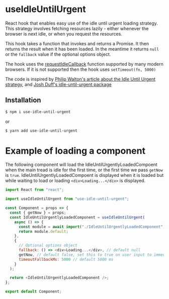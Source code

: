 # useIdleUntilUrgent

React hook that enables easy use of the idle until urgent loading strategy. This strategy involves fetching resources lazily - either whenever the browser is next idle, or when you request the resources.

This hook takes a function that invokes and returns a Promise. It then returns the result when it has been loaded. In the meantime it returns `null` or the `fallback` value if the optional options object.

The hook uses the [requestIdleCallback](https://caniuse.com/#feat=requestidlecallback) function supported by many modern browsers. If it is not supported then the hook uses `setTimeout(fn, 5000)`

The code is inspired by [Philip Walton's article about the Idle Until Urgent strategy](https://philipwalton.com/articles/idle-until-urgent/), and [Josh Duff's idle-until-urgent package](https://github.com/TehShrike/idle-until-urgent)

## Installation

```bash
$ npm i use-idle-until-urgent
```

or

```bash
$ yarn add use-idle-until-urgent
```

# Example of loading a component

The following component will load the IdleUntilUrgentlyLoadedCompoent when the main tread is idle for the first time, or the first time we pass `getNow` is `true`. IdleUntilUrgentlyLoadedCompoent is displayed when it is loaded but while waiting to load or loading `<div>Loading...</div>` is displayed.

```javascript
import React from "react";

import useIdleUntilUrgent from "use-idle-until-urgent";

const Component = props => {
  const { getNow } = props;
  const IdleUntilUrgentlyLoadedComponent = useIdleUntilUrgent(
    async () => {
      const module = await import("./IdleUntilUrgentlyLoadedComponent");
      return module.default;
    },
    {
      // Optional options object
      fallback: () => <div>Loading...</div>, // default null
      getNow, // default false, set this to true on user input to immediately load the component.
      timeoutFallbackMs: 5000 // default 5000 ms
    }
  );

  return <IdleUntilUrgentlyLoadedComponent />;
};

export default Component;
```
